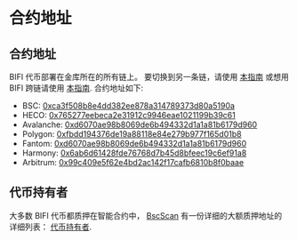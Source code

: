 # 合约地址

## 合约地址

BIFI 代币部署在金库所在的所有链上。 要切换到另一条链，请使用 [本指南](../how-to-guides/how-to-add-and-switch-networks-on-beefy-finance.md) 或想用 BIFI 跨链请使用 [本指南](../how-to-guides/how-to-bridge-bifi-cross-chain.md). 合约地址如下:

* BSC: [0xca3f508b8e4dd382ee878a314789373d80a5190a](https://bscscan.com/token/0xca3f508b8e4dd382ee878a314789373d80a5190a)
* HECO: [0x765277eebeca2e31912c9946eae1021199b39c61](https://hecoinfo.com/token/0x765277eebeca2e31912c9946eae1021199b39c61)
* Avalanche: [0xd6070ae98b8069de6b494332d1a1a81b6179d960](https://avascan.info/blockchain/c/token/0xd6070ae98b8069de6b494332d1a1a81b6179d960)
* Polygon: [0xfbdd194376de19a88118e84e279b977f165d01b8](https://polygonscan.com/token/0xFbdd194376de19a88118e84E279b977f165d01b8)
* Fantom: [0xd6070ae98b8069de6b494332d1a1a81b6179d960](https://ftmscan.com/token/0xd6070ae98b8069de6b494332d1a1a81b6179d960)
* Harmony: [0x6ab6d61428fde76768d7b45d8bfeec19c6ef91a8](https://explorer.harmony.one/address/0x6ab6d61428fde76768d7b45d8bfeec19c6ef91a8)
* Arbitrum: [0x99c409e5f62e4bd2ac142f17cafb6810b8f0baae](https://arbiscan.io/token/0x99c409e5f62e4bd2ac142f17cafb6810b8f0baae)

## 代币持有者

大多数 BIFI 代币都质押在智能合约中， [BscScan](https://bscscan.com/) 有一份详细的大额质押地址的详细列表： [代币持有者](https://bscscan.com/token/tokenholderchart/0xca3f508b8e4dd382ee878a314789373d80a5190a).

